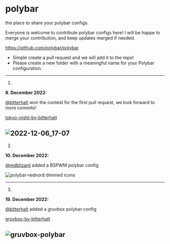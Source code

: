 # polybar
the place to share your polybar configs.

Everyone is welcome to contribute polybar configs here! I will be happe to merge your contribution, and keep updates merged if needed.

https://github.com/polybar/polybar

* Simple create a pull request and we will add it to the repo!
* Please create a new folder with a meaningful name for your Polybar configuration.
---

1.

**8. December 2022:**

[@bitterhalt](https://github.com/bitterhalt)
 won the contest for the first pull request, we look forward to more commits!

[tokyo-night-by-bitterhalt](https://github.com/EndeavourOS-Community-Editions/polybar/blob/main/tokyo-night-by-bitterhalt/README.md)

![2022-12-06_17-07](https://user-images.githubusercontent.com/95308907/206008451-fd094781-36a8-47b9-9d1f-ec4871e9f67d.png)
---

2. 

**10. December 2022:**

[@redblizard](https://github.com/RedBlizard)
added a BSPWM polybar config

![polybar-rednord dimmed icons](https://user-images.githubusercontent.com/108489214/212776146-76965d3b-ec9e-4887-aacf-362497dd66c7.png)

---

3.

**19. December 2022:**

[@bitterhalt](https://github.com/bitterhalt)
added a gruvbox polybar config

[gruvbox-by-bitterhalt](https://github.com/EndeavourOS-Community-Editions/polybar/tree/main/gruvbox-by-bitterhalt)

![gruvbox-polybar](https://user-images.githubusercontent.com/95308907/207900082-742f3622-843c-4941-8c71-4c10b8653d04.png)
---

